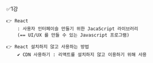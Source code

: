 ✅1강

    👉 React
        : 사용자 인터페이슬 만들기 위한 JacaScript 라이브러리
        (== UI/UX 를 만들 수 있는 Javascript 프로그램)

    👉 React 설치하지 않고 사용하는 방법
        ✔️ CDN 사용하기 : 리액트를 설치하지 않고 이용하기 위해 사용

